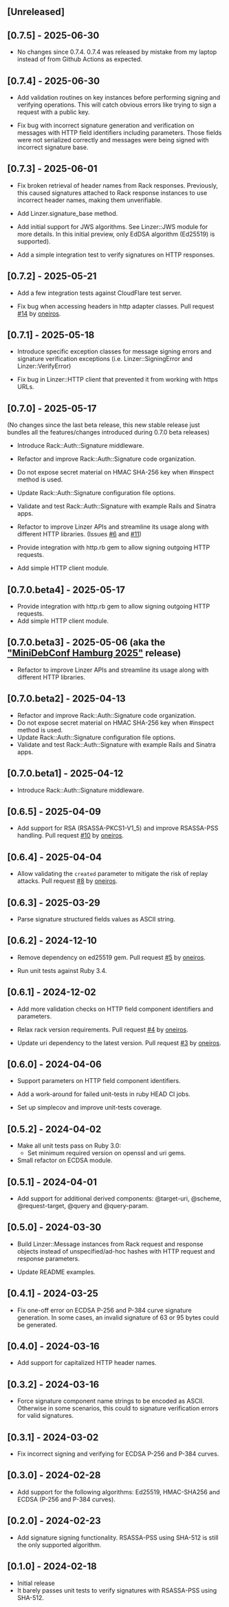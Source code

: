 ## [Unreleased]

## [0.7.5] - 2025-06-30

- No changes since 0.7.4.
  0.7.4 was released by mistake from my laptop instead of from Github Actions
  as expected.

## [0.7.4] - 2025-06-30

- Add validation routines on key instances before performing
  signing and verifying operations. This will catch obvious errors
  like trying to sign a request with a public key.

- Fix bug with incorrect signature generation and verification on
  messages with HTTP field identifiers including parameters. Those
  fields were not serialized correctly and messages were being signed
  with incorrect signature base.

## [0.7.3] - 2025-06-01

- Fix broken retrieval of header names from Rack responses.
  Previously, this caused signatures attached to Rack response instances
  to use incorrect header names, making them unverifiable.

- Add Linzer.signature_base method.

- Add initial support for JWS algorithms. See Linzer::JWS module for more details.
  In this initial preview, only EdDSA algorithm (Ed25519) is supported).

- Add a simple integration test to verify signatures on HTTP responses.

## [0.7.2] - 2025-05-21

- Add a few integration tests against CloudFlare test server.

- Fix bug when accessing headers in http adapter classes.
  Pull request [#14](https://github.com/nomadium/linzer/pull/14)
  by [oneiros](https://github.com/oneiros).

## [0.7.1] - 2025-05-18

- Introduce specific exception classes for message signing errors
  and signature verification exceptions (i.e. Linzer::SigningError
  and Linzer::VerifyError)

- Fix bug in Linzer::HTTP client that prevented it from working with https URLs.

## [0.7.0] - 2025-05-17

(No changes since the last beta release, this new stable release just
bundles all the features/changes introduced during 0.7.0 beta releases) 

- Introduce Rack::Auth::Signature middleware.

- Refactor and improve Rack::Auth::Signature code organization.

- Do not expose secret material on HMAC SHA-256 key when #inspect method is used.

- Update Rack::Auth::Signature configuration file options.

- Validate and test Rack::Auth::Signature with example Rails and Sinatra apps.

- Refactor to improve Linzer APIs and streamline its usage along with different
  HTTP libraries. (Issues [#6](https://github.com/nomadium/linzer/issues/6) and
  [#11](https://github.com/nomadium/linzer/issues/11))

- Provide integration with http.rb gem to allow signing outgoing HTTP requests.

- Add simple HTTP client module.

## [0.7.0.beta4] - 2025-05-17

- Provide integration with http.rb gem to allow signing outgoing HTTP requests.
- Add simple HTTP client module.

## [0.7.0.beta3] - 2025-05-06 (aka the ["MiniDebConf Hamburg 2025"](https://wiki.debian.org/DebianEvents/de/2025/MiniDebConfHamburg) release)

- Refactor to improve Linzer APIs and streamline its usage along with different
  HTTP libraries.

## [0.7.0.beta2] - 2025-04-13

- Refactor and improve Rack::Auth::Signature code organization.
- Do not expose secret material on HMAC SHA-256 key when #inspect method is used.
- Update Rack::Auth::Signature configuration file options.
- Validate and test Rack::Auth::Signature with example Rails and Sinatra apps.

## [0.7.0.beta1] - 2025-04-12

- Introduce Rack::Auth::Signature middleware.

## [0.6.5] - 2025-04-09

- Add support for RSA (RSASSA-PKCS1-V1_5) and improve RSASSA-PSS handling.
  Pull request [#10](https://github.com/nomadium/linzer/pull/10)
  by [oneiros](https://github.com/oneiros).

## [0.6.4] - 2025-04-04

- Allow validating the `created` parameter to mitigate the
  risk of replay attacks.
  Pull request [#8](https://github.com/nomadium/linzer/pull/8)
  by [oneiros](https://github.com/oneiros).

## [0.6.3] - 2025-03-29

- Parse signature structured fields values as ASCII string.

## [0.6.2] - 2024-12-10

- Remove dependency on ed25519 gem. Pull request
  [#5](https://github.com/nomadium/linzer/pull/5) by
  [oneiros](https://github.com/oneiros).

- Run unit tests against Ruby 3.4.

## [0.6.1] - 2024-12-02

- Add more validation checks on HTTP field component identifiers and parameters.

- Relax rack version requirements. Pull request
  [#4](https://github.com/nomadium/linzer/pull/4) by
  [oneiros](https://github.com/oneiros).

- Update uri dependency to the latest version. Pull request
  [#3](https://github.com/nomadium/linzer/pull/3) by
  [oneiros](https://github.com/oneiros).

## [0.6.0] - 2024-04-06

- Support parameters on HTTP field component identifiers.

- Add a work-around for failed unit-tests in ruby HEAD CI jobs.

- Set up simplecov and improve unit-tests coverage.

## [0.5.2] - 2024-04-02

- Make all unit tests pass on Ruby 3.0:
  * Set minimum required version on openssl and uri gems.
- Small refactor on ECDSA module.

## [0.5.1] - 2024-04-01

- Add support for additional derived components:
  @target-uri, @scheme, @request-target, @query and @query-param.

## [0.5.0] - 2024-03-30

- Build Linzer::Message instances from Rack request and response objects
  instead of unspecified/ad-hoc hashes with HTTP request and
  response parameters.

- Update README examples.

## [0.4.1] - 2024-03-25

- Fix one-off error on ECDSA P-256 and P-384 curve signature generation.
  In some cases, an invalid signature of 63 or 95 bytes could be generated.

## [0.4.0] - 2024-03-16

- Add support for capitalized HTTP header names.

## [0.3.2] - 2024-03-16

- Force signature component name strings to be encoded as ASCII.
  Otherwise in some scenarios, this could to signature verification errors
  for valid signatures.

## [0.3.1] - 2024-03-02

- Fix incorrect signing and verifying for ECDSA P-256 and P-384 curves.

## [0.3.0] - 2024-02-28

- Add support for the following algorithms: Ed25519, HMAC-SHA256 and
  ECDSA (P-256 and P-384 curves).

## [0.2.0] - 2024-02-23

- Add signature signing functionality. RSASSA-PSS using SHA-512 is still the only
  supported algorithm.

## [0.1.0] - 2024-02-18

- Initial release
- It barely passes unit tests to verify signatures with RSASSA-PSS using SHA-512.
